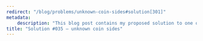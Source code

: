 ```yaml
---
redirect: "/blog/problems/unknown-coin-sides#solution[301]"
metadata:
    description: "This blog post contains my proposed solution to one of the problems of this blog."
title: "Solution #035 – unknown coin sides"
---
```

